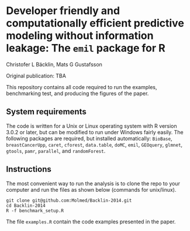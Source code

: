 Developer friendly and computationally efficient predictive modeling without information leakage: The `emil` package for R
=======================
Christofer L Bäcklin, Mats G Gustafsson

Original publication: TBA

This repository contains all code required to run the examples, benchmarking test, and producing the figures of the paper.

System requirements
-------------------
The code is written for a Unix or Linux operating system with R version 3.0.2 or later, but can be modified to run under Windows fairly easily. The following packages are required, but installed automatically: `BioBase`, `breastCancerUpp`, `caret`, `cforest`, `data.table`, `doMC`, `emil`, `GEOquery`, `glmnet`, `gtools`, `pamr`, `parallel`, and `randomForest`.

Instructions
------------
The most convenient way to run the analysis is to clone the repo to your computer and run the files as shown below (commands for unix/linux).

    git clone git@github.com:Molmed/Backlin-2014.git
    cd Backlin-2014
    R -f benchmark_setup.R

The file `examples.R` contain the code examples presented in the paper.
